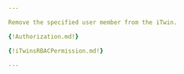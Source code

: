 ```yaml
---

Remove the specified user member from the iTwin.

{!Authorization.md!}

{!iTwinsRBACPermission.md!}

---
```

